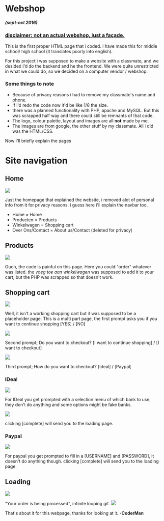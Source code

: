 # Webshop 
##### _(sept-oct 2016)_
### **<ins>disclaimer: not an actual webshop, just a façade.</ins>**
This is the first proper HTML page that i coded. 
I have made this for middle school/ high school (it translates poorly into english).

For this project i was supposed to make a website with a classmate, and we desided i'd do the backend and he the frontend.
We were quite unrestricted in what we could do, so we decided on a computer vendor / webshop.


### Some things to note
* Because of privacy reasons i had to remove my classmate's name and phone.
* If i'd redo the code now it'd be like 1/8 the size.
* there was a planned functionality with PHP, apache and MySQL.
But this was scrapped half way and there could still be remnants of that code.
* The logo, colour palette, layout and images are all __not__ made by me.
* The images are from google, the other stuff by my classmate. All i did was the HTML/CSS.

Now i'll briefly explain the pages
# Site navigation
## Home
![](https://media.discordapp.net/attachments/892668729241002024/951035582916747264/unknown.png?width=1238&height=625)

Just the homepage that explained the website, i removed alot of personal info from it for privacy reasons.
i guess here i'll explain the navbar too,
* Home = Home
* Producten = Products
* Winkelwagen = Shopping cart
* Over Ons/Contact = About us/Contact (deleted for privacy)
## Products
![](https://media.discordapp.net/attachments/892668729241002024/951035583172575262/unknown.png?width=1235&height=625)

Ouch, the code is painful on this page. Here you could "order" whatever was listed. the *voeg toe aan winkelwagen* was supposed to add it to your cart, but the PHP was scrapped so that doesn't work.
## Shopping cart
![](https://media.discordapp.net/attachments/892668729241002024/951035583382310942/unknown.png)

Well, it isn't a working shopping cart but it was supposed to be a placeholder page.
This is a multi part page, the first prompt asks you if you want to continue shopping [YES] / [NO]

![](https://media.discordapp.net/attachments/892668729241002024/951035583621398578/unknown.png)

Second prompt; Do you want to checkout? [I want to continue shopping] / [I want to checkout]

![](https://media.discordapp.net/attachments/892668729241002024/951035583814311988/unknown.png)

Third prompt; How do you want to checkout? [Ideal] / [Paypal]
### IDeal
![](https://media.discordapp.net/attachments/892668729241002024/951035584506384394/unknown.png)

For IDeal you get prompted with a selection menu of which bank to use, they don't do anything and some options might be fake banks.

![](https://media.discordapp.net/attachments/892668729241002024/951035584741253160/unknown.png)

clicking [complete] will send you to the loading page.
### Paypal
![](https://media.discordapp.net/attachments/892668729241002024/951035584078557224/unknown.png)

For paypal you get prompted to fill in a [USERNAME] and [PASSWORD], it doesn't do anything though.
clicking [complete] will send you to the loading page.
## Loading
![](https://media.discordapp.net/attachments/892668729241002024/951035584288260106/unknown.png)

"Your order is being processed", infinite looping gif.
![](https://media.discordapp.net/attachments/892668729241002024/951066647001718784/loading_v2.gif)


That's about it for this webpage, thanks for looking at it.
**-CoderMan**